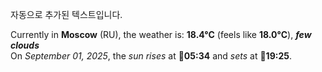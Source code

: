 
자동으로 추가된 텍스트입니다.

<!--START_SECTION:weather:moscow-->
Currently in **Moscow** (RU), the weather is: **18.4°C** (feels like **18.0°C**), ***few clouds***<br/>
On *September 01, 2025*, the *sun rises* at 🌅**05:34** and *sets* at 🌇**19:25**.
<!--END_SECTION:weather-->
